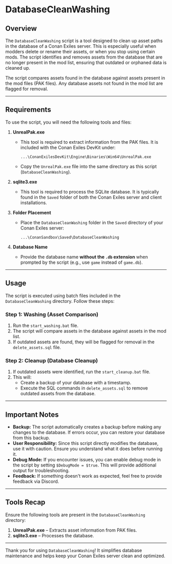 # DatabaseCleanWashing

## Overview

The `DatabaseCleanWashing` script is a tool designed to clean up asset paths in the database of a Conan Exiles server. This is especially useful when modders delete or rename their assets, or when you stop using certain mods. The script identifies and removes assets from the database that are no longer present in the mod list, ensuring that outdated or orphaned data is cleaned up.

The script compares assets found in the database against assets present in the mod files (PAK files). Any database assets not found in the mod list are flagged for removal.

---

## Requirements

To use the script, you will need the following tools and files:

1. **UnrealPak.exe**
   - This tool is required to extract information from the PAK files. It is included with the Conan Exiles DevKit under:
     ```
     ...\ConanExilesDevKit\Engine\Binaries\Win64\UnrealPak.exe
     ```
   - Copy the `UnrealPak.exe` file into the same directory as this script (`DatabaseCleanWashing`).

2. **sqlite3.exe**
   - This tool is required to process the SQLite database. It is typically found in the `Saved` folder of both the Conan Exiles server and client installations.

3. **Folder Placement**
   - Place the `DatabaseCleanWashing` folder in the `Saved` directory of your Conan Exiles server:
     ```
     ...\ConanSandbox\Saved\DatabaseCleanWashing
     ```

4. **Database Name**
   - Provide the database name **without the `.db` extension** when prompted by the script (e.g., use `game` instead of `game.db`).

---

## Usage

The script is executed using batch files included in the `DatabaseCleanWashing` directory. Follow these steps:

### Step 1: Washing (Asset Comparison)
1. Run the `start_washing.bat` file.
2. The script will compare assets in the database against assets in the mod list. 
3. If outdated assets are found, they will be flagged for removal in the `delete_assets.sql` file.

### Step 2: Cleanup (Database Cleanup)
1. If outdated assets were identified, run the `start_cleanup.bat` file.
2. This will:
   - Create a backup of your database with a timestamp.
   - Execute the SQL commands in `delete_assets.sql` to remove outdated assets from the database.

---

## Important Notes

- **Backup:** The script automatically creates a backup before making any changes to the database. If errors occur, you can restore your database from this backup.
- **User Responsibility:** Since this script directly modifies the database, use it with caution. Ensure you understand what it does before running it.
- **Debug Mode:** If you encounter issues, you can enable debug mode in the script by setting `$DebugMode = $true`. This will provide additional output for troubleshooting.
- **Feedback:** If something doesn't work as expected, feel free to provide feedback via Discord.

---

## Tools Recap

Ensure the following tools are present in the `DatabaseCleanWashing` directory:
1. **UnrealPak.exe** – Extracts asset information from PAK files.
2. **sqlite3.exe** – Processes the database.

---

Thank you for using `DatabaseCleanWashing`! It simplifies database maintenance and helps keep your Conan Exiles server clean and optimized.
